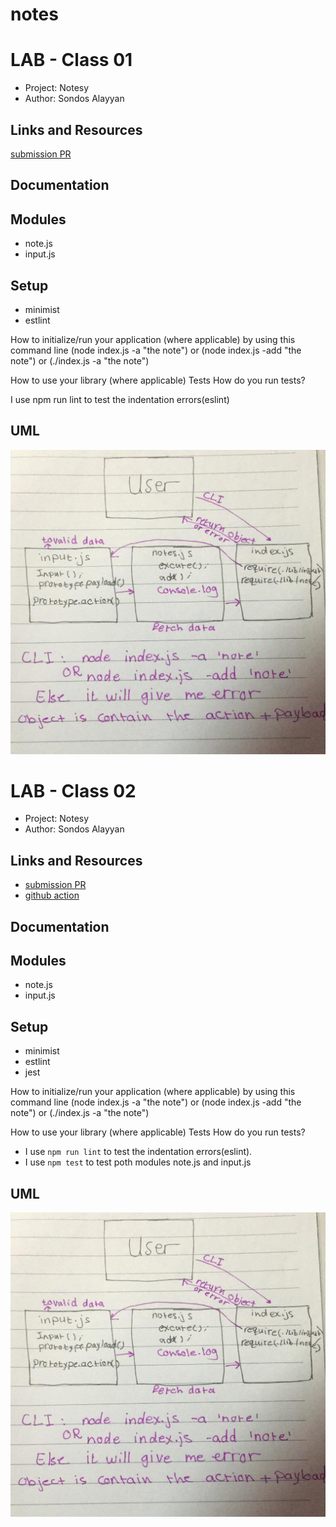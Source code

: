 # notes

# LAB - Class 01
- Project: Notesy
- Author: Sondos Alayyan
## Links and Resources
[submission PR](https://github.com/sondos-401-advanced-javascript/notes/pull/2)

## Documentation


## Modules
- note.js
- input.js


## Setup
- minimist 
- estlint



How to initialize/run your application (where applicable) by using this command line (node index.js -a "the note") or (node index.js -add "the note") or (./index.js -a "the note")

How to use your library (where applicable) Tests How do you run tests? 

I use npm run lint to test the indentation errors(eslint)

## UML
![lab 01](./assest/lab01.jpeg)


# LAB - Class 02
- Project: Notesy
- Author: Sondos Alayyan
## Links and Resources
- [submission PR](https://github.com/sondos-401-advanced-javascript/notes/pull/3)
- [github action](https://github.com/sondos-401-advanced-javascript/notes/actions)


## Documentation


## Modules
- note.js
- input.js


## Setup
- minimist 
- estlint
- jest


How to initialize/run your application (where applicable) by using this command line (node index.js -a "the note") or (node index.js -add "the note") or (./index.js -a "the note")

How to use your library (where applicable) Tests How do you run tests? 

- I use `npm run lint` to test the indentation errors(eslint).
- I use `npm test` to test poth modules note.js and input.js

## UML
![lab 01](./assest/lab01.jpeg)
